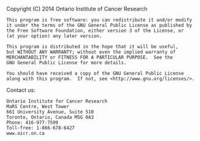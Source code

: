  Copyright (C) 2014  Ontario Institute of Cancer Research

    This program is free software: you can redistribute it and/or modify
    it under the terms of the GNU General Public License as published by
    the Free Software Foundation, either version 3 of the License, or
    (at your option) any later version.

    This program is distributed in the hope that it will be useful,
    but WITHOUT ANY WARRANTY; without even the implied warranty of
    MERCHANTABILITY or FITNESS FOR A PARTICULAR PURPOSE.  See the
    GNU General Public License for more details.

    You should have received a copy of the GNU General Public License
    along with this program.  If not, see <http://www.gnu.org/licenses/>.

 Contact us:

    Ontario Institute for Cancer Research  
    MaRS Centre, West Tower
    661 University Avenue, Suite 510
    Toronto, Ontario, Canada M5G 0A3
    Phone: 416-977-7599
    Toll-free: 1-866-678-6427
    www.oicr.on.ca

